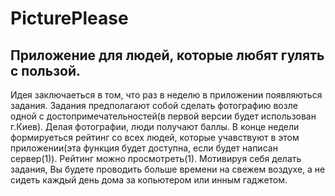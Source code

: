 # PicturePlease
## Приложение для людей, которые любят гулять с пользой.

  Идея  заключаеться в том, что раз в неделю в приложении появляються задания. Задания предполагают собой сделать фотографию возле одной с достопримечательностей(в первой версии будет использован г.Киев). Делая фотографии, люди получают баллы. В конце недели формируеться рейтинг со всех людей, которые учавствуют в этом приложении(эта функция будет доступна, если будет написан сервер(1)). Рейтинг можно просмотреть(1). Мотивируя себя делать задания, Вы будете проводить больше времени на свежем воздухе, а не сидеть каждый день дома за копьютером или инным гаджетом.
